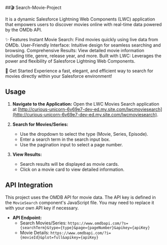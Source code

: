 ##🎬 Search-Movie-Project
 
 It is a dynamic Salesforce Lightning Web Components (LWC) application that empowers users to discover movies online with real-time data powered by the OMDb API.

✨ Features
Instant Movie Search: Find movies quickly using live data from OMDb.
User-Friendly Interface: Intuitive design for seamless searching and browsing.
Comprehensive Results: View detailed movie information including title, genre, release year, and more.
Built with LWC: Leverages the power and flexibility of Salesforce Lightning Web Components.

🚀 Get Started
Experience a fast, elegant, and efficient way to search for movies directly within your Salesforce environment!

## Usage
1. **Navigate to the Application:**
   Open the LWC Movies Search application at [http://curious-unicorn-6v69e7-dev-ed.my.site.com/lwcmoviesearch](http://curious-unicorn-6v69e7-dev-ed.my.site.com/lwcmoviesearch).

2. **Search for Movies/Series:**
   - Use the dropdown to select the type (Movie, Series, Episode).
   - Enter a search term in the search input box.
   - Use the pagination input to select a page number.

3. **View Results:**
   - Search results will be displayed as movie cards.
   - Click on a movie card to view detailed information.

## API Integration
This project uses the OMDB API for movie data. The API key is defined in the `MovieSearch` component's JavaScript file. You may need to replace it with your own API key if necessary.

- **API Endpoint:**
  - Search Movies/Series: `https://www.omdbapi.com/?s={searchTerm}&type={type}&page={pageNumber}&apikey={apiKey}`
  - Movie Details: `https://www.omdbapi.com/?i={movieId}&plot=full&apikey={apiKey}`
